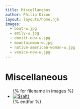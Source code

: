 ```yaml
---
title: Miscellaneous
author: Philip Dixon
layout: layouts/home.njk
images:
  - boat-w.jpg
  - emily-w.jpg
  - emmitt-new-w.jpg
  - mountainman-w.jpg
  - native-american-woman-w.jpg
  - venice-new-w.jpg
---
```

# Miscellaneous

<ul class="grid grid-cols-3 gap-4">
  {% for filename in images %}
   <li><a href="https://res.cloudinary.com/donblanco/image/upload/f_auto,q_auto/dwa/misc/{{ filename }}">
   <picture>
     <source srcset="https://res.cloudinary.com/donblanco/image/upload/f_auto,q_auto,w_320/dwa/misc/{{ filename }}" media="(max-width: 320px)">
     <source srcset="https://res.cloudinary.com/donblanco/image/upload/f_auto,q_auto,w_375/dwa/misc/{{ filename }}" media="(max-width: 375px)">
     <source srcset="https://res.cloudinary.com/donblanco/image/upload/f_auto,q_auto,w_414/dwa/misc/{{ filename }}" media="(max-width: 414px)">
     <source srcset="https://res.cloudinary.com/donblanco/image/upload/f_auto,q_auto,w_755/dwa/misc/{{ filename }}" media="(min-width: 755px)">
     <img src="https://res.cloudinary.com/donblanco/image/upload/f_auto,q_auto,w_756/dwa/misc/{{ filename }}" alt="${alt}" />
   </picture>
   </a></li>
  {% endfor %}
</ul>